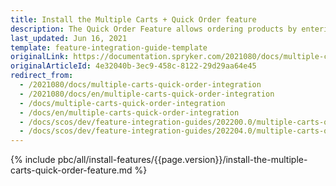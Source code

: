 ```yaml
---
title: Install the Multiple Carts + Quick Order feature
description: The Quick Order Feature allows ordering products by entering SKU and quantity on one page. The guide describes how to integrate the feature into your project.
last_updated: Jun 16, 2021
template: feature-integration-guide-template
originalLink: https://documentation.spryker.com/2021080/docs/multiple-carts-quick-order-integration
originalArticleId: 4e32040b-3ec9-458c-8122-29d29aa64e45
redirect_from:
  - /2021080/docs/multiple-carts-quick-order-integration
  - /2021080/docs/en/multiple-carts-quick-order-integration
  - /docs/multiple-carts-quick-order-integration
  - /docs/en/multiple-carts-quick-order-integration
  - /docs/scos/dev/feature-integration-guides/202200.0/multiple-carts-quick-order-feature-integration.html
  - /docs/scos/dev/feature-integration-guides/202204.0/multiple-carts-quick-order-feature-integration.html  
---
```


{% include pbc/all/install-features/{{page.version}}/install-the-multiple-carts-quick-order-feature.md %} <!-- To edit, see /_includes/pbc/all/install-features/202204.0/install-the-multiple-carts-quick-order-feature.md -->

